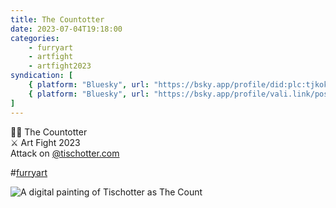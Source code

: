 ```yaml
---
title: The Countotter
date: 2023-07-04T19:18:00
categories:
    - furryart
    - artfight
    - artfight2023
syndication: [
    { platform: "Bluesky", url: "https://bsky.app/profile/did:plc:tjkokzqdnfzzlaxdjjzzzi5b/post/3k7jngwnpui2d", hidden: true },
    { platform: "Bluesky", url: "https://bsky.app/profile/vali.link/post/3k7jngwnpui2d" }
]
---
```

🧛‍♂️ The Countotter<br>
⚔️ Art Fight 2023<br>
Attack on [@tischotter.com](https://bsky.app/profile/did:plc:efwaw7okgtg7nfetg45kjhtg)

#<a href="/categories/furryart" class="p-category">furryart</a>

![A digital painting of Tischotter as The Count](/posts/2023-07-04_1918/Tisch.jpg)
